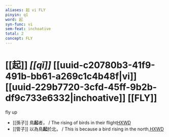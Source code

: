 ```yaml
---
aliases: 起 vi FLY
pinyin: qǐ
word: 起
syn-func: vi
sem-feat: inchoative
total: 2
concept: FLY 
---
```

# [[起]] *[[qǐ]]*  [[uuid-c20780b3-41f9-491b-bb61-a269c1c4b48f|vi]] [[uuid-229b7720-3cfd-45ff-9b2b-df9c733e6332|inchoative]] [[FLY]]
fly up
 - [[孫子]] 鳥**起**者， / The rising of birds in their flight[HXWD](https://hxwd.org/textview.html?location=KR3b0003_tls_010-2a.32)
 - [[管子]] 以為鳥**起**於北， / This is because a bird rising in the north,[HXWD](https://hxwd.org/textview.html?location=KR3c0001_tls_004-44a.7)